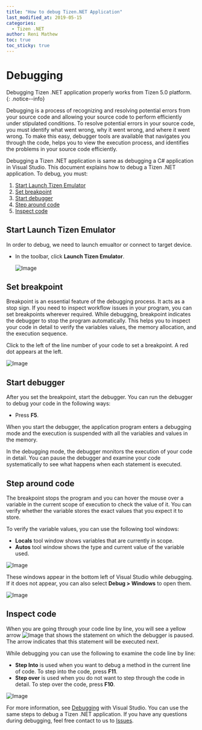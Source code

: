 ```yaml
---
title: "How to debug Tizen.NET Application"
last_modified_at: 2019-05-15
categories:
  - Tizen .NET
author: Reni Mathew
toc: true
toc_sticky: true
---
```


# Debugging

Debugging Tizen .NET application properly works from Tizen 5.0 platform.
{: .notice--info}

Debugging is a process of recognizing and resolving potential errors from your source code and allowing your source code to perform efficiently under stipulated conditions. To resolve potential errors in your source code, you must identify what went wrong, why it went wrong, and where it went wrong. To make this easy, debugger tools are available that navigates you through the code, helps you to view the execution process, and identifies the problems in your source code efficiently. 

Debugging a Tizen .NET application is same as debugging a C# application in Visual Studio. This document explains how to debug a Tizen .NET application. To debug, you must:

1. [Start Launch Tizen Emulator](#start-launch-tizen-emulator)
2. [Set breakpoint](#set-breakpoint)
3. [Start debugger](#start-debugger)
4. [Step around code](#step-around-code)
5. [Inspect code](#inspect-code)

## Start Launch Tizen Emulator
In order to debug, we need to launch emualtor or connect to target device.

* In the toolbar, click **Launch Tizen Emulator**.

    ![Image]({{site.url}}{{site.baseurl}}/assets/images/posts/how-to-debug-TizenNET-application/launch-emulator.png)

## Set breakpoint
Breakpoint is an essential feature of the debugging process. It acts as a stop sign. If you need to inspect workflow issues in your program, you can set breakpoints wherever required. While debugging, breakpoint indicates the debugger to stop the program automatically. This helps you to inspect your code in detail to verify the variables values, the memory allocation, and the execution sequence.

Click to the left of the line number of your code to set a breakpoint. A red dot appears at the left. 

![Image]({{site.url}}{{site.baseurl}}/assets/images/posts/how-to-debug-TizenNET-application/set-br.png)
 
## Start debugger
After you set the breakpoint, start the debugger. You can run the debugger to debug your code in the following ways:

* Press **F5**.

When you start the debugger, the application program enters a debugging mode and the execution is suspended with all the variables and values in the memory.

In the debugging mode, the debugger monitors the execution of your code in detail. You can pause the debugger and examine your code systematically to see what happens when each statement is executed. 

## Step around code
The breakpoint stops the program and you can hover the mouse over a variable in the current scope of execution to check the value of it. You can verify whether the variable stores the exact values that you expect it to store. 

To verify the variable values, you can use the following tool windows: 

* **Locals** tool window shows variables that are currently in scope. 
* **Autos** tool window shows the type and current value of the variable used.

![Image]({{site.url}}{{site.baseurl}}/assets/images/posts/how-to-debug-TizenNET-application/set-around.png)

These windows appear in the bottom left of Visual Studio while debugging. If it does not appear, you can also select **Debug > Windows** to open them.

![Image]({{site.url}}{{site.baseurl}}/assets/images/posts/how-to-debug-TizenNET-application/set-around1.png)

## Inspect code
When you are going through your code line by line, you will see a yellow arrow ![Image]({{site.url}}{{site.baseurl}}/assets/images/posts/how-to-debug-TizenNET-application/inspect-code1.png) that shows the statement on which the debugger is paused. The arrow indicates that this statement will be executed next. 

While debugging you can use the following to examine the code line by line:

* **Step Into** is used when you want to debug a method in the current line of code. To step into the code, press **F11**.
* **Step over** is used when you do not want to step through the code in detail. To step over the code, press **F10**.
                     
![Image]({{site.url}}{{site.baseurl}}/assets/images/posts/how-to-debug-TizenNET-application/inspect-code.png)

For more information, see [Debugging](https://tutorials.visualstudio.com/vs-get-started/debugging) with Visual Studio. You can use the same steps to debug a Tizen .NET application.
If you have any questions during debugging, feel free contact to us to [Issues](https://github.com/Samsung/Tizen.NET/issues).
